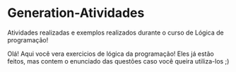 # Generation-Atividades
Atividades realizadas e exemplos realizados durante o curso de Lógica de programação! 

Olá! Aqui você vera exercicios de lógica da programação! Eles já estão feitos, mas contem o enunciado das questões caso você queira utiliza-los ;)

